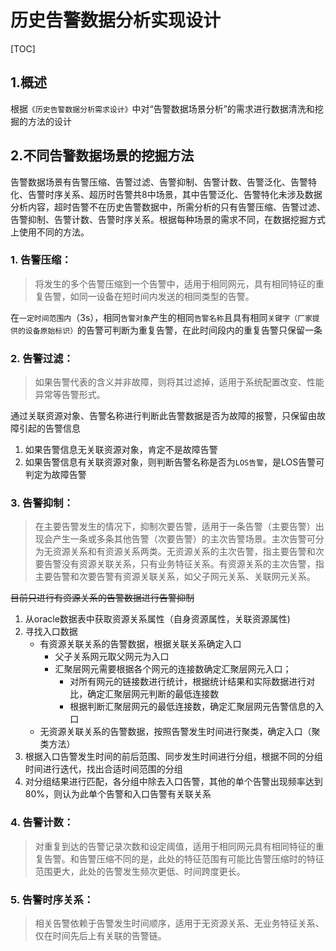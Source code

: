 # 历史告警数据分析实现设计
[TOC]
## 1.概述
根据`《历史告警数据分析需求设计》`中对“告警数据场景分析”的需求进行数据清洗和挖掘的方法的设计

## 2.不同告警数据场景的挖掘方法
告警数据场景有告警压缩、告警过滤、告警抑制、告警计数、告警泛化、告警特化、告警时序关系、超历时告警共8中场景，其中告警泛化、告警特化未涉及数据分析内容，超时告警不在历史告警数据中，所需分析的只有告警压缩、告警过滤、告警抑制、告警计数、告警时序关系。根据每种场景的需求不同，在数据挖掘方式上使用不同的方法。

### 1. 告警压缩：
>将发生的多个告警压缩到一个告警中，适用于相同网元，具有相同特征的重复告警，如同一设备在短时间内发送的相同类型的告警。

在`一定时间范围内`（3s），相同`告警对象`产生的相同`告警名称`且具有相同`关键字（厂家提供的设备原始标识）`的告警可判断为重复告警，在此时间段内的重复告警只保留一条

### 2. 告警过滤：
> 如果告警代表的含义并非故障，则将其过滤掉，适用于系统配置改变、性能异常等告警形式。

通过关联资源对象、告警名称进行判断此告警数据是否为故障的报警，只保留由故障引起的告警信息

1. 如果告警信息无关联资源对象，肯定不是故障告警
2. 如果告警信息有关联资源对象，则判断告警名称是否为`LOS告警`，是LOS告警可判定为故障告警

### 3. 告警抑制：
> 在主要告警发生的情况下，抑制次要告警，适用于一条告警（主要告警）出现会产生一条或多条其他告警（次要告警）的主次告警场景。主次告警可分为无资源关系和有资源关系两类。无资源关系的主次告警，指主要告警和次要告警没有资源关联关系，只有业务特征关系。有资源关系的主次告警，指主要告警和次要告警有资源关联关系，如父子网元关系、关联网元关系。

~~目前只进行有资源关系的告警数据进行告警抑制~~

1. 从oracle数据表中获取资源关系属性（自身资源属性，关联资源属性)
2. 寻找入口数据
    * 有资源关联关系的告警数据，根据关联关系确定入口
        - 父子关系网元取父网元为入口
        - 汇聚层网元需要根据各个网元的连接数确定汇聚层网元入口；
            + 对所有网元的链接数进行统计，根据统计结果和实际数据进行对比，确定汇聚层网元判断的最低连接数
            + 根据判断汇聚层网元的最低连接数，确定汇聚层网元告警信息的入口
    * 无资源关联关系的告警数据，按照告警发生时间进行聚类，确定入口（聚类方法）
3. 根据入口告警发生时间的前后范围、同步发生时间进行分组，根据不同的分组时间进行迭代，找出合适时间范围的分组
4. 对分组结果进行匹配，各分组中除去入口告警，其他的单个告警出现频率达到80%，则认为此单个告警和入口告警有关联关系

### 4. 告警计数：
> 对重复到达的告警记录次数和设定阈值，适用于相同网元具有相同特征的重复告警。和告警压缩不同的是，此处的特征范围有可能比告警压缩时的特征范围更大，此处的告警发生频次更低、时间跨度更长。

### 5. 告警时序关系：
> 相关告警依赖于告警发生时间顺序，适用于无资源关系、无业务特征关系、仅在时间先后上有关联的告警链。


